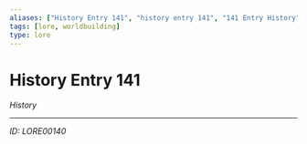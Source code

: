 ```yaml
---
aliases: ["History Entry 141", "history entry 141", "141 Entry History"]
tags: [lore, worldbuilding]
type: lore
---
```


# History Entry 141

*History*

---
*ID: LORE00140*